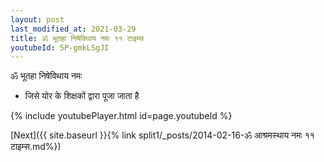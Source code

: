 ```yaml
---
layout: post
last_modified_at: 2021-03-29
title: ॐ भूतहा निषेविथाय नमः ११ टाइम्स
youtubeId: 5P-gmkLSgJI
---
```

 
 
 ॐ भूतहा निषेविथाय नमः  
 
 -  जिसे योर के शिक्षकों द्वारा पूजा जाता है 
 
  
 
  
 
 
 
 
 
 


{% include youtubePlayer.html id=page.youtubeId %}
 
[Next]({{ site.baseurl }}{% link  split1/_posts/2014-02-16-ॐ आश्रमस्थाय नमः ११ टाइम्स.md%})
 
